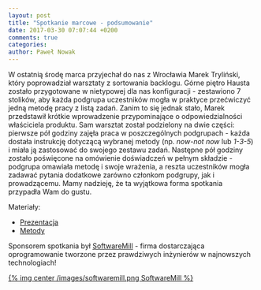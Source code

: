 ```yaml
---
layout: post
title: "Spotkanie marcowe - podsumowanie"
date: 2017-03-30 07:07:44 +0200
comments: true
categories: 
author: Paweł Nowak
---
```


W ostatnią środę marca przyjechał do nas z Wrocławia Marek Tryliński, który poprowadział warsztaty z sortowania backlogu. Górne piętro Hausta zostało przygotowane
w nietypowej dla nas konfiguracji - zestawiono 7 stolików, aby każda podgrupa uczestników mogła w praktyce przećwiczyć jedną metodę pracy z listą zadań. Zanim to się jednak
stało, Marek przedstawił krótkie wprowadzenie przypominające o odpowiedzialności właściciela produktu. Sam warsztat został podzielony na dwie części: pierwsze pół godziny
zajęła praca w poszczególnych podgrupach - każda dostała instrukcję dotyczącą wybranej metody (np. <i>now-not now</i> lub <i>1-3-5</i>) i miała ją zastosować do swojego 
zestawu zadań. Następne pół godziny zostało poświęcone na omówienie doświadczeń w pełnym składzie - podgrupa omawiała metodę i swoje wrażenia, a reszta uczestników mogła zadawać
pytania dodatkowe zarówno członkom podgrupy, jak i prowadzącemu. Mamy nadzieję, że ta wyjątkowa forma spotkania przypadła Wam do gustu.

Materiały:
<ul>
<li><a href="files/ProductBacklogOrdering.pdf" target="_blank">Prezentacja</a></li>
<li><a href="files/ProductBacklogOrdering.zip" target="_blank">Metody</a></li>
</ul>

Sponsorem spotkania był <a href="https://www.softwaremill.com/" target="_blank">SoftwareMill</a> - firma dostarczająca oprogramowanie tworzone przez prawdziwych inżynierów w najnowszych technologiach!

[{% img center /images/softwaremill.png SoftwareMill %}](https://softwaremill.com/)
